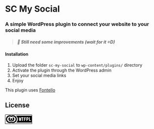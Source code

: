 # SC My Social

### A simple WordPress plugin to connect your website to your social media

> ##### :rocket: *Still need some improvements (wait for it =D)*

#### Installation
 1. Upload the folder `sc-my-social` to `wp-content/plugins/`
 directory
 2. Activate the plugin through the WordPress admin
 3. Set your social media links
 4. Enjoy



This plugin uses [Fontello](http://fontello.com/)


## License
[![WTFPL](wtfpl-badge.png "WTFPL")](https://github.com/republicainterativa/SC-My-Social/blob/master/LICENSE)